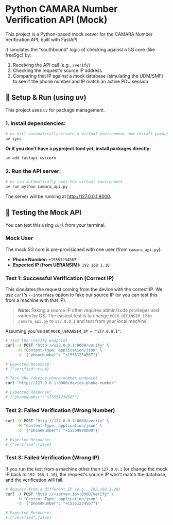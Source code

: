 # Python CAMARA Number Verification API (Mock)

This project is a Python-based mock server for the CAMARA Number Verification API, built with FastAPI.

It simulates the "southbound" logic of checking against a 5G core (like free5gc) by:

1. Receiving the API call (e.g., `/verify`)
2. Checking the request's source IP address
3. Comparing that IP against a mock database (simulating the UDM/SMF) to see if the phone number and IP match an active PDU session

## 🚀 Setup & Run (using uv)

This project uses `uv` for package management.

### 1. Install dependencies:

```bash
# uv will automatically create a virtual environment and install packages
uv sync
```

**Or if you don't have a pyproject.toml yet, install packages directly:**

```bash
uv add fastapi uvicorn
```

### 2. Run the API server:

```bash
# uv run automatically uses the virtual environment
uv run python camara_api.py
```

The server will be running at http://127.0.0.1:8000.

## 🧪 Testing the Mock API

You can test this using `curl` from your terminal.

### Mock User

The mock 5G core is pre-provisioned with one user (from `camara_api.py`):

- **Phone Number:** `+15551234567`
- **Expected IP (from UERANSIM):** `192.168.1.10`

### Test 1: Successful Verification (Correct IP)

This simulates the request coming from the device with the correct IP. We use `curl`'s `--interface` option to fake our source IP (or you can test this from a machine with that IP).

> **Note:** Faking a source IP often requires admin/sudo privileges and varies by OS. The easiest test is to change `MOCK_UERANSIM_IP` in `camara_api.py` to `127.0.0.1` and test from your local machine.

Assuming you've set `MOCK_UERANSIM_IP = "127.0.0.1"`:

```bash
# Test the /verify endpoint
curl -X POST "http://127.0.0.1:8000/verify" \
     -H "Content-Type: application/json" \
     -d '{"phoneNumber": "+15551234567"}'

# Expected Response:
# {"verified":true}
```

```bash
# Test the /device-phone-number endpoint
curl "http://127.0.0.1:8000/device-phone-number"

# Expected Response:
# {"phoneNumber":"+15551234567"}
```

### Test 2: Failed Verification (Wrong Number)

```bash
curl -X POST "http://127.0.0.1:8000/verify" \
     -H "Content-Type: application/json" \
     -d '{"phoneNumber": "+15559990000"}'

# Expected Response:
# {"verified":false}
```

### Test 3: Failed Verification (Wrong IP)

If you run the test from a machine other than `127.0.0.1` (or change the mock IP back to `192.168.1.10`), the request's source IP won't match the database, and the verification will fail.

```bash
# Request from a different IP (e.g., 192.168.1.20)
curl -X POST "http://<server-ip>:8000/verify" \
     -H "Content-Type: application/json" \
     -d '{"phoneNumber": "+15551234567"}'

# Expected Response:
# {"verified":false}
```
